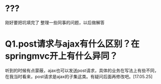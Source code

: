# ???
刚好要把坑填完了
整理一些同事的问题，以后做解答


# Q1.post请求与ajax有什么区别？在springmvc开上有什么异同？
听到的时候有点蒙蔽，ajax也可以发送post请求，具体的业务在写法上有些不同，在我当时看来，post请求是ajax的子集这类。有疑问后面再修改吧。[17.05.25]

